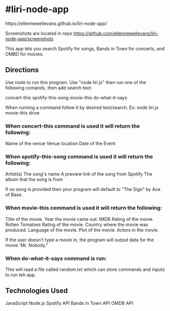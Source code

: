 <h1>#liri-node-app</h1>
https://ellennewellevans.github.io/liri-node-app/

Screenshots are located in repo https://github.com/ellennewellevans/liri-node-app/screenshots

This app lets you search Spotify for songs, Bands in Town for concerts, and OMBD for movies.

<h2>Directions</h2>
Use node to run this program. Use "node liri.js" then run one of the following comands, then add search text:

concert-this
spotify-this-song
movie-this
do-what-it-says

When running a command follow it by desired text/search.
Ex: node liri.js movie-this drive

<h3>When concert-this command is used it will return the following:</h3>
Name of the venue
Venue location
Date of the Event

<h3>When spotify-this-song command is used it will return the following:</h3>
Artist(s)
The song's name
A preview link of the song from Spotify
The album that the song is from

If no song is provided then your program will default to "The Sign" by Ace of Base.

<h3>When movie-this command is used it will return the following:</h3>
Title of the movie.
Year the movie came out.
IMDB Rating of the movie.
Rotten Tomatoes Rating of the movie.
Country where the movie was produced.
Language of the movie.
Plot of the movie.
Actors in the movie.

If the user doesn't type a movie in, the program will output data for the movie 'Mr. Nobody."
 
<h3>When do-what-it-says command is run:</h3>

This will read a file called random.txt which can store commands and inputs to run teh app.

<h2>Technologies Used</h2>
JavaScript
Node.js
Spotify API
Bands in Town API
OMDB API
